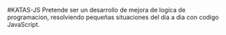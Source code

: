 #KATAS-JS
Pretende ser un desarrollo de mejora de logica de programacion, resolviendo pequeñas situaciones del día a dia con codigo JavaScript.